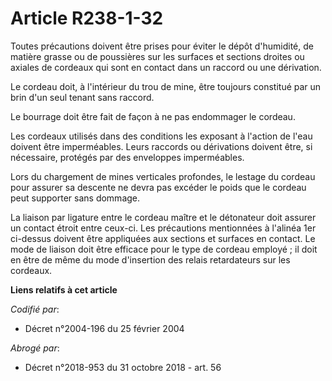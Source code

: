 # Article R238-1-32

Toutes précautions doivent être prises pour éviter le dépôt d'humidité, de matière grasse ou de poussières sur les surfaces
et sections droites ou axiales de cordeaux qui sont en contact dans un raccord ou une dérivation.

Le cordeau doit, à l'intérieur du trou de mine, être toujours constitué par un brin d'un seul tenant sans raccord.

Le bourrage doit être fait de façon à ne pas endommager le cordeau.

Les cordeaux utilisés dans des conditions les exposant à l'action de l'eau doivent être imperméables. Leurs raccords ou
dérivations doivent être, si nécessaire, protégés par des enveloppes imperméables.

Lors du chargement de mines verticales profondes, le lestage du cordeau pour assurer sa descente ne devra pas excéder le
poids que le cordeau peut supporter sans dommage.

La liaison par ligature entre le cordeau maître et le détonateur doit assurer un contact étroit entre ceux-ci. Les
précautions mentionnées à l'alinéa 1er ci-dessus doivent être appliquées aux sections et surfaces en contact. Le mode de
liaison doit être efficace pour le type de cordeau employé ; il doit en être de même du mode d'insertion des relais
retardateurs sur les cordeaux.

**Liens relatifs à cet article**

_Codifié par_:

  - Décret n°2004-196 du 25 février 2004

_Abrogé par_:

  - Décret n°2018-953 du 31 octobre 2018 - art. 56
